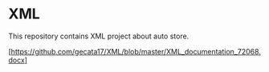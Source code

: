 # XML

This repository contains XML project about auto store.

[https://github.com/gecata17/XML/blob/master/XML_documentation_72068.docx]

